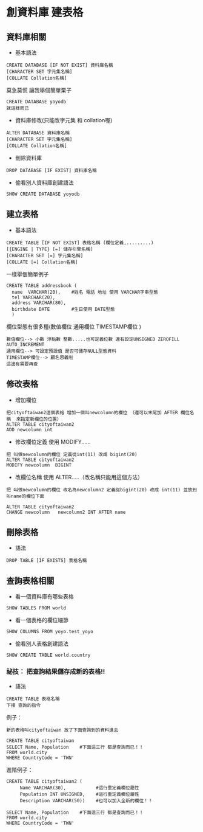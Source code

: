 # 創資料庫 建表格 #

## 資料庫相關 ##

- 基本語法
```
CREATE DATABASE [IF NOT EXIST] 資料庫名稱
[CHARACTER SET 字元集名稱]
[COLLATE Collation名稱]
```

莫急莫慌 讓我舉個簡單栗子

```
CREATE DATABASE yoyodb
就這樣而已
```

- 資料庫修改(只能改字元集 和 collation喔)
```
ALTER DATABASE 資料庫名稱
[CHARACTER SET 字元集名稱]
[COLLATE Collation名稱]
```
- 刪除資料庫

```
DROP DATABASE [IF EXIST] 資料庫名稱
```

- 偷看別人資料庫創建語法
```
SHOW CREATE DATABASE yoyodb

```



## 建立表格 ##

- 基本語法
```
CREATE TABLE [IF NOT EXIST] 表格名稱 (欄位定義,.........)
[{ENGINE | TYPE} [=] 儲存引擎名稱]
[CHARACTER SET [=] 字元集名稱]
[COLLATE [=] Collation名稱]
```

一樣舉個簡單例子
```
CREATE TABLE addressbook (
  name  VARCHAR(20),    #姓名 電話 地址 使用 VARCHAR字串型態
  tel VARCHAR(20),
  address VARCHAR(80),
  birthdate DATE        #生日使用 DATE型態
  )
```

欄位型態有很多種(數值欄位 通用欄位 TIMESTAMP欄位 )
```
數值欄位--> 小數 浮點數 整數.....也可定義位數 還有設定UNSIGNED ZEROFILL AUTO_INCREMENT
通用欄位--> 可設定預設值 是否可儲存NULL型態資料 
TIMESTAMP欄位--> 顧名思義啦
這邊有需要再查
```

## 修改表格 ##

- 增加欄位
```
把cityoftaiwan2這個表格 增加一個叫newcolumn的欄位 （還可以末尾加 AFTER 欄位名稱  來指定新欄位的位置）
ALTER TABLE cityoftaiwan2 
ADD newcolumn int

```

- 修改欄位定義 使用 MODIFY...... 

```
把 叫做newcolumn的欄位 定義從int(11) 改成 bigint(20)
ALTER TABLE cityoftaiwan2 
MODIFY newcolumn  BIGINT 

```

- 改欄位名稱 使用 ALTER.....（改名稱只能用這個方法）



```
把 叫做newcolumn的欄位 改名為newcolumn2 定義從bigint(20) 改成 int(11) 並放到叫name的欄位下面

ALTER TABLE cityoftaiwan2 
CHANGE newcolumn   newcolumn2 INT AFTER name
```

## 刪除表格 ##

- 語法
```
DROP TABLE [IF EXISTS] 表格名稱
```

## 查詢表格相關  ##

- 看一個資料庫有哪些表格

```
SHOW TABLES FROM world
```


- 看一個表格的欄位細節
```
SHOW COLUMNS FROM yoyo.test_yoyo
```

- 偷看別人表格創建語法 
```
SHOW CREATE TABLE world.country
```


### 祕技： 把查詢結果儲存成新的表格!! ###


- 語法
```
CREATE TABLE 表格名稱
下接 查詢的指令
```

例子：

```
新的表格叫cityoftaiwan 放了下面查詢到的資料進去

CREATE TABLE cityoftaiwan   
SELECT Name, Population    #下面這三行 都是查詢而已！！
FROM world.city
WHERE CountryCode = 'TWN'
```

進階例子：

```
CREATE TABLE cityoftaiwan2 ( 
     Name VARCHAR(30),           #這行重定義欄位屬性
     Population INT UNSIGNED,    #這行重定義欄位屬性
     Description VARCHAR(50))    #也可以加入全新的欄位！！

SELECT Name, Population    #下面這三行 都是查詢而已！！
FROM world.city
WHERE CountryCode = 'TWN'

```







